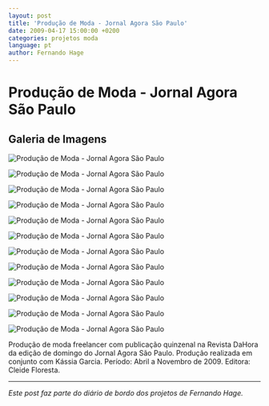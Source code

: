 ```yaml
---
layout: post
title: 'Produção de Moda - Jornal Agora São Paulo'
date: 2009-04-17 15:00:00 +0200
categories: projetos moda
language: pt
author: Fernando Hage
---
```


# Produção de Moda - Jornal Agora São Paulo

## Galeria de Imagens

![Produção de Moda - Jornal Agora São Paulo](/assets/images/producao-de-moda-jornal-agora-sao-paulo-01.jpg)

![Produção de Moda - Jornal Agora São Paulo](/assets/images/producao-de-moda-jornal-agora-sao-paulo-02.jpg)

![Produção de Moda - Jornal Agora São Paulo](/assets/images/producao-de-moda-jornal-agora-sao-paulo-03.jpg)

![Produção de Moda - Jornal Agora São Paulo](/assets/images/producao-de-moda-jornal-agora-sao-paulo-04.jpg)

![Produção de Moda - Jornal Agora São Paulo](/assets/images/producao-de-moda-jornal-agora-sao-paulo-05.jpg)

![Produção de Moda - Jornal Agora São Paulo](/assets/images/producao-de-moda-jornal-agora-sao-paulo-06.jpg)

![Produção de Moda - Jornal Agora São Paulo](/assets/images/producao-de-moda-jornal-agora-sao-paulo-07.jpg)

![Produção de Moda - Jornal Agora São Paulo](/assets/images/producao-de-moda-jornal-agora-sao-paulo-08.jpg)

![Produção de Moda - Jornal Agora São Paulo](/assets/images/producao-de-moda-jornal-agora-sao-paulo-09.jpg)

![Produção de Moda - Jornal Agora São Paulo](/assets/images/producao-de-moda-jornal-agora-sao-paulo-10.jpg)

![Produção de Moda - Jornal Agora São Paulo](/assets/images/producao-de-moda-jornal-agora-sao-paulo-11.jpg)

![Produção de Moda - Jornal Agora São Paulo](/assets/images/producao-de-moda-jornal-agora-sao-paulo-12.jpg)

Produção de moda freelancer com publicação quinzenal na Revista DaHora da edição de domingo do Jornal Agora São Paulo. Produção realizada em conjunto com Kássia Garcia. Período: Abril a Novembro de 2009. Editora: Cleide Floresta.

---

*Este post faz parte do diário de bordo dos projetos de Fernando Hage.*
